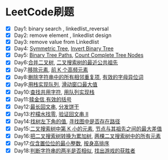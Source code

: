 # LeetCode刷题

- [x] Day1: binary search , linkedlist_reversal
- [x] Day2: remove element , linkedlist design
- [x] Day3: remove value from Linkedlist
- [x] Day4: [Symmetric Tree](https://leetcode.cn/problems/symmetric-tree/), [Invert Binary Tree](https://leetcode.cn/problems/invert-binary-tree/)
- [x] Day5: [Binary Tree Paths](https://leetcode.cn/problems/binary-tree-paths/), [Count Complete Tree Nodes](https://leetcode.cn/problems/count-complete-tree-nodes/)
- [x] Day6:[合并二叉树](https://leetcode.cn/problems/merge-two-binary-trees/description/), [二叉搜索树的最近公共祖先](https://leetcode.cn/problems/lowest-common-ancestor-of-a-binary-search-tree/description/)
- [x] Day7:[移除元素](https://leetcode.cn/problems/remove-element/description/), [前 K 个高频元素](https://leetcode.cn/problems/top-k-frequent-elements/description/)
- [x] Day8:[删除字符串中的所有相邻重复项](https://leetcode.cn/problems/remove-all-adjacent-duplicates-in-string/description/), [有效的字母异位词](https://leetcode.cn/problems/valid-anagram/description/)
- [x] Day9:[用栈实现队列](https://leetcode.cn/problems/implement-queue-using-stacks/description/), [滑动窗口最大值](https://leetcode.cn/problems/sliding-window-maximum/description/)
- [x] Day10:[查找共用字符](https://leetcode.cn/problems/find-common-characters/description/), [用队列实现栈](https://leetcode.cn/problems/implement-stack-using-queues/description/)
- [x] Day11:[赎金信](https://leetcode.cn/problems/ransom-note/description/),[有效的括号](https://leetcode.cn/problems/valid-parentheses/description/)
- [x] Day12:[最长回文串](https://leetcode.cn/problems/longest-palindrome/description/), [分发饼干](https://leetcode.cn/problems/assign-cookies/solutions/534281/fen-fa-bing-gan-by-leetcode-solution-50se/)
- [x] Day13:[柠檬水找零](https://leetcode.cn/problems/lemonade-change/description/), [验证回文串 II](https://leetcode.cn/problems/valid-palindrome-ii/description/)
- [x] Day14:[找树左下角的值](https://leetcode.cn/problems/find-bottom-left-tree-value/description/), [寻找图中是否存在路径](https://leetcode.cn/problems/find-if-path-exists-in-graph/description/)
- [x] Day15:[二叉搜索树中第 K 小的元素](https://leetcode.cn/problems/kth-smallest-element-in-a-bst/description/), [节点与其祖先之间的最大差值](https://leetcode.cn/problems/maximum-difference-between-node-and-ancestor/description/)
- [x] Day16:[把二叉搜索树转换为累加树](https://leetcode.cn/problems/convert-bst-to-greater-tree/description/), [两棵二叉搜索树中的所有元素](https://leetcode.cn/problems/all-elements-in-two-binary-search-trees/description/)
- [x] Day17:[仅含置位位的最小整数](https://leetcode.cn/problems/smallest-number-with-all-set-bits/), [按身高排序](https://leetcode.cn/problems/sort-the-people/description/)
- [x] Day18:[判断字符串的两半是否相似](https://leetcode.cn/problems/determine-if-string-halves-are-alike/description/), [找出游戏的获胜者](https://leetcode.cn/problems/find-the-winner-of-the-circular-game/description/)